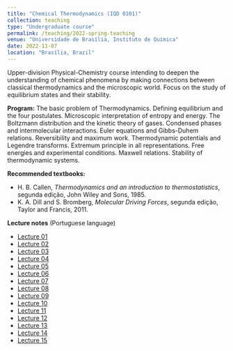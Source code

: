 ```yaml
---
title: "Chemical Thermodynamics (IQD 0101)"
collection: teaching
type: "Undergraduate course"
permalink: /teaching/2022-spring-teaching
venue: "Universidade de Brasília, Instituto de Química"
date: 2022-11-07
location: "Brasília, Brazil"
---
```


Upper-division Physical-Chemistry course intending to deepen the understanding of chemical phenomena by making connections between classical thermodynamics and the microscopic world. Focus on the study of equilibrium states and their stability. 

**Program:** The basic problem of Thermodynamics. Defining equilibrium and the four postulates. Microscopic interpretation of entropy and energy. The Boltzmann distribution and the kinetic theory of gases. Condensed phases and intermolecular interactions. Euler equations and Gibbs-Duhem relations. Reversibility and maximum work. Thermodynamic potentials and Legendre transforms. Extremum principle in all representations. Free energies and experimental conditions. Maxwell relations. Stability of thermodynamic systems. 

**Recommended textbooks:** 
- H. B. Callen, _Thermodynamics and an introduction to thermostatistics_, segunda edição, John Wiley and Sons, 1985. 
- K. A. Dill and S. Bromberg, _Molecular Driving Forces_, segunda edição,  Taylor and Francis, 2011. 

**Lecture notes** (Portuguese language)
- [Lecture 01](http://gduarter.github.io/files/termo/aula01.pdf)
- [Lecture 02](http://gduarter.github.io/files/termo/aula02.pdf)
- [Lecture 03](http://gduarter.github.io/files/termo/aula03.pdf)
- [Lecture 04](http://gduarter.github.io/files/termo/aula04.pdf)
- [Lecture 05](http://gduarter.github.io/files/termo/aula05.pdf)
- [Lecture 06](http://gduarter.github.io/files/termo/aula06.pdf)
- [Lecture 07](http://gduarter.github.io/files/termo/aula07.pdf)
- [Lecture 08](http://gduarter.github.io/files/termo/aula08.pdf)
- [Lecture 09](http://gduarter.github.io/files/termo/aula09.pdf)
- [Lecture 10](http://gduarter.github.io/files/termo/aula10.pdf)
- [Lecture 11](http://gduarter.github.io/files/termo/aula11.pdf)
- [Lecture 12](http://gduarter.github.io/files/termo/aula12.pdf)
- [Lecture 13](http://gduarter.github.io/files/termo/aula13.pdf)
- [Lecture 14](http://gduarter.github.io/files/termo/aula14.pdf)
- [Lecture 15](http://gduarter.github.io/files/termo/aula15.pdf)
